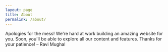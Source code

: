 ```yaml
---
layout: page
title: About
permalink: /about/
---
```



Apologies for the mess! We're hard at work building an amazing website for you. Soon, you'll be able to explore all our content and features. Thanks for your patience! – Ravi Mughal
